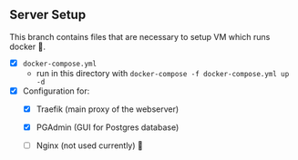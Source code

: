 ## Server Setup 

This branch contains files that are necessary to setup VM which runs docker 🐋.

  - [x] `docker-compose.yml`  
    - run in this directory with `docker-compose -f docker-compose.yml up -d`  
  - [x] Configuration for:
    - [x] Traefik (main proxy of the webserver)
    - [x] PGAdmin (GUI for Postgres database)
    - [ ] Nginx (not used currently) 🚫











